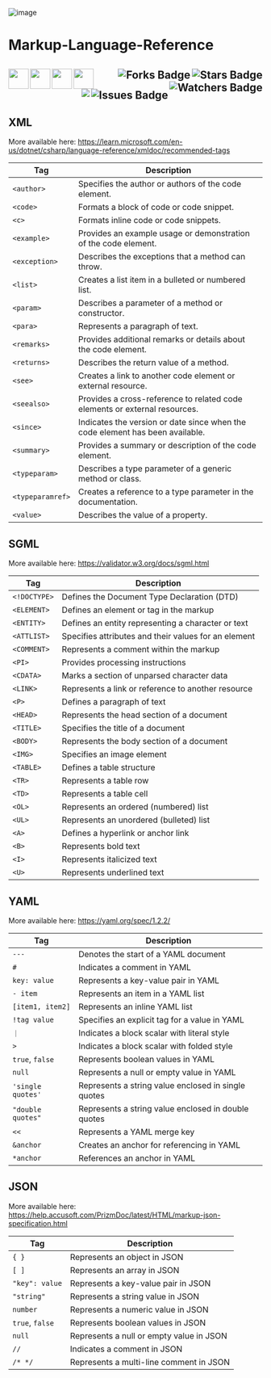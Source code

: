 ![image](https://github.com/JDSherbert/Markup-Language-Reference/assets/43964243/3a87f97e-ef79-40fb-95b7-f43b375c90a7)

# Markup-Language-Reference

<!-- Header Start -->
  <a href = "https://learn.microsoft.com/en-us/dotnet/csharp/language-reference/xmldoc/recommended-tags"> <img align="left" height="40" img width="40" src="https://cdn.simpleicons.org/xaml"> </a>
  <a href = "https://validator.w3.org/docs/sgml.html"> <img align="left" height="40" img width="40" src="https://cdn.simpleicons.org/symphony"> </a>
  <a href = "https://yaml.org/spec/1.2.2/"> <img align="left" height="40" img width="40" src="https://cdn.simpleicons.org/yaml"> </a>
   <a href = "https://help.accusoft.com/PrizmDoc/latest/HTML/markup-json-specification.html"> <img align="left" height="40" img width="40" src="https://cdn.simpleicons.org/json/red"> </a>
<img align="right" alt="Stars Badge" src="https://img.shields.io/github/stars/jdsherbert/Markup-Language-Reference?label=%E2%AD%90"/>
<img align="right" alt="Forks Badge" src="https://img.shields.io/github/forks/jdsherbert/Markup-Language-Reference?label=%F0%9F%8D%B4"/>
<img align="right" alt="Watchers Badge" src="https://img.shields.io/github/watchers/jdsherbert/Markup-Language-Reference?label=%F0%9F%91%81%EF%B8%8F"/>
<img align="right" alt="Issues Badge" src="https://img.shields.io/github/issues/jdsherbert/Markup-Language-Reference?label=%E2%9A%A0%EF%B8%8F"/>
<img align="right" src="https://hits.seeyoufarm.com/api/count/incr/badge.svg?url=https%3A%2F%2Fgithub.com%2FJDSherbert%2FMarkup-Language-Reference%2Fhit-counter%2FREADME&count_bg=%2379C83D&title_bg=%23555555&labelColor=0E1128&title=🔍&style=for-the-badge">
  <br></br>
  -----------------------------------------------------------------------
  

## XML 

More available here: 
https://learn.microsoft.com/en-us/dotnet/csharp/language-reference/xmldoc/recommended-tags


| Tag             | Description                                                                  |
|-----------------|------------------------------------------------------------------------------|
| `<author>`      | Specifies the author or authors of the code element.                         |
| `<code>`        | Formats a block of code or code snippet.                                     |
| `<c>`           | Formats inline code or code snippets.                                        |
| `<example>`     | Provides an example usage or demonstration of the code element.              |
| `<exception>`   | Describes the exceptions that a method can throw.                            |
| `<list>`        | Creates a list item in a bulleted or numbered list.                          |
| `<param>`       | Describes a parameter of a method or constructor.                            |
| `<para>`        | Represents a paragraph of text.                                              |
| `<remarks>`     | Provides additional remarks or details about the code element.               |
| `<returns>`     | Describes the return value of a method.                                      |
| `<see>`         | Creates a link to another code element or external resource.                 |
| `<seealso>`     | Provides a cross-reference to related code elements or external resources.   |
| `<since>`       | Indicates the version or date since when the code element has been available.|
| `<summary>`     | Provides a summary or description of the code element.                       |
| `<typeparam>`   | Describes a type parameter of a generic method or class.                     |
| `<typeparamref>`| Creates a reference to a type parameter in the documentation.                |
| `<value>`       | Describes the value of a property.                                           |

## SGML

More available here: 
https://validator.w3.org/docs/sgml.html

| Tag        | Description                                   |
|------------|-----------------------------------------------|
| `<!DOCTYPE>` | Defines the Document Type Declaration (DTD)    |
| `<ELEMENT>` | Defines an element or tag in the markup        |
| `<ENTITY>`  | Defines an entity representing a character or text |
| `<ATTLIST>` | Specifies attributes and their values for an element |
| `<COMMENT>` | Represents a comment within the markup         |
| `<PI>`     | Provides processing instructions               |
| `<CDATA>`  | Marks a section of unparsed character data      |
| `<LINK>`   | Represents a link or reference to another resource |
| `<P>`      | Defines a paragraph of text                    |
| `<HEAD>`   | Represents the head section of a document      |
| `<TITLE>`  | Specifies the title of a document              |
| `<BODY>`   | Represents the body section of a document      |
| `<IMG>`    | Specifies an image element                     |
| `<TABLE>`  | Defines a table structure                      |
| `<TR>`     | Represents a table row                         |
| `<TD>`     | Represents a table cell                        |
| `<OL>`     | Represents an ordered (numbered) list          |
| `<UL>`     | Represents an unordered (bulleted) list        |
| `<A>`      | Defines a hyperlink or anchor link             |
| `<B>`      | Represents bold text                           |
| `<I>`      | Represents italicized text                     |
| `<U>`      | Represents underlined text                     |

## YAML

More available here:
https://yaml.org/spec/1.2.2/

| Tag                | Description                                              |
|--------------------|----------------------------------------------------------|
| `---`              | Denotes the start of a YAML document                     |
| `#`                | Indicates a comment in YAML                              |
| `key: value`       | Represents a key-value pair in YAML                      |
| `- item`           | Represents an item in a YAML list                        |
| `[item1, item2]`   | Represents an inline YAML list                           |
| `!tag value`       | Specifies an explicit tag for a value in YAML            |
| `｜`               | Indicates a block scalar with literal style              |
| `>`                | Indicates a block scalar with folded style               |
| `true`, `false`    | Represents boolean values in YAML                        |
| `null`             | Represents a null or empty value in YAML                 |
| `'single quotes'`  | Represents a string value enclosed in single quotes      |
| `"double quotes"`  | Represents a string value enclosed in double quotes      |
| `<<`               | Represents a YAML merge key                              |
| `&anchor`          | Creates an anchor for referencing in YAML                |
| `*anchor`          | References an anchor in YAML                             |

## JSON

More available here:
https://help.accusoft.com/PrizmDoc/latest/HTML/markup-json-specification.html

| Tag                | Description                                             |
|--------------------|---------------------------------------------------------|
| `{ }`              | Represents an object in JSON                             |
| `[ ]`              | Represents an array in JSON                              |
| `"key": value`     | Represents a key-value pair in JSON                      |
| `"string"`         | Represents a string value in JSON                        |
| `number`           | Represents a numeric value in JSON                       |
| `true`, `false`    | Represents boolean values in JSON                        |
| `null`             | Represents a null or empty value in JSON                 |
| `//`               | Indicates a comment in JSON                              |
| `/* */`            | Represents a multi-line comment in JSON                  |
